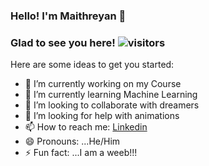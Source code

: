 ### Hello! I'm Maithreyan 🙌

### Glad to see you here!   ![visitors](https://visitor-badge.glitch.me/badge?page_id=page.id)


Here are some ideas to get you started:

- 🔭 I’m currently working on my Course
- 🌱 I’m currently learning Machine Learning
- 👯 I’m looking to collaborate with dreamers 
- 🤔 I’m looking for help with animations
- 📫 How to reach me: [Linkedin](https://www.linkedin.com/in/maithreyan-s-478aba165/)
- 😄 Pronouns: ...He/Him
- ⚡ Fun fact: ...I am a weeb!!!
